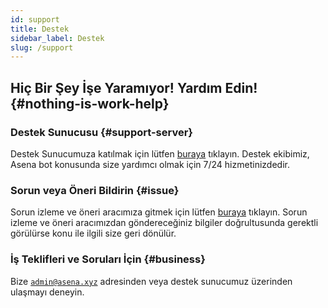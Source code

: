 ```yaml
---
id: support
title: Destek
sidebar_label: Destek
slug: /support
---
```

## Hiç Bir Şey İşe Yaramıyor! Yardım Edin! {#nothing-is-work-help}

### Destek Sunucusu {#support-server}

Destek Sunucumuza katılmak için lütfen [buraya](https://dc.asena.xyz) tıklayın. Destek ekibimiz, Asena bot konusunda size yardımcı olmak için
7/24 hizmetinizdedir.

### Sorun veya Öneri Bildirin {#issue}

Sorun izleme ve öneri aracımıza gitmek için lütfen [buraya](https://issue.asena.xyz) tıklayın. Sorun izleme ve öneri aracımızdan göndereceğiniz
bilgiler doğrultusunda gerektli görülürse konu ile ilgili size geri dönülür.

### İş Teklifleri ve Soruları İçin {#business}

Bize [`admin@asena.xyz`](mailto:admin@asena.xyz) adresinden veya destek sunucumuz üzerinden ulaşmayı deneyin.
